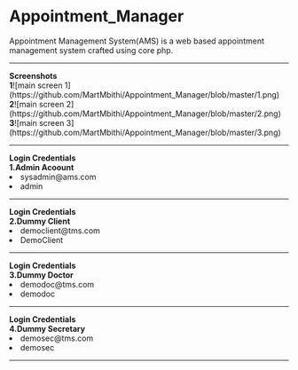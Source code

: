 # Appointment_Manager
Appointment Management System(AMS)  is a web based appointment management system crafted using core php.
<hr>
<b>Screenshots</b><br>
<b>1</b>![main screen 1](https://github.com/MartMbithi/Appointment_Manager/blob/master/1.png)<br>
<b>2</b>![main screen 2](https://github.com/MartMbithi/Appointment_Manager/blob/master/2.png)<br>
<b>3</b>![main screen 3](https://github.com/MartMbithi/Appointment_Manager/blob/master/3.png)<br>
<hr>
<b>Login Credentials</b><br>
<b> 1.Admin Acoount</b>
<li>sysadmin@ams.com</li>
<li>admin</li>

<hr>
<b>Login Credentials</b><br>
<b> 2.Dummy Client</b>
<li>democlient@tms.com</li>
<li>DemoClient</li>
<hr>
<b>Login Credentials</b><br>
<b> 3.Dummy Doctor</b>
<li>demodoc@tms.com</li>
<li>demodoc</li>
<hr>
<b>Login Credentials</b><br>
<b> 4.Dummy Secretary</b>
<li>demosec@tms.com</li>
<li>demosec</li>

<hr>
